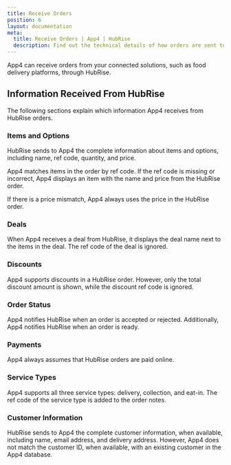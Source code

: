 ```yaml
---
title: Receive Orders
position: 6
layout: documentation
meta:
  title: Receive Orders | App4 | HubRise
  description: Find out the technical details of how orders are sent to App4 from HubRise, which fields are passed and which are not.
---
```


App4 can receive orders from your connected solutions, such as food delivery platforms, through HubRise.

## Information Received From HubRise

The following sections explain which information App4 receives from HubRise orders.

### Items and Options

HubRise sends to App4 the complete information about items and options, including name, ref code, quantity, and price.

App4 matches items in the order by ref code. If the ref code is missing or incorrect, App4 displays an item with the name and price from the HubRise order.

If there is a price mismatch, App4 always uses the price in the HubRise order.

### Deals

When App4 receives a deal from HubRise, it displays the deal name next to the items in the deal. The ref code of the deal is ignored.

### Discounts

App4 supports discounts in a HubRise order. However, only the total discount amount is shown, while the discount ref code is ignored.

### Order Status

App4 notifies HubRise when an order is accepted or rejected. Additionally, App4 notifies HubRise when an order is ready.

### Payments

App4 always assumes that HubRise orders are paid online.

### Service Types

App4 supports all three service types: delivery, collection, and eat-in. The ref code of the service type is added to the order notes.

### Customer Information

HubRise sends to App4 the complete customer information, when available, including name, email address, and delivery address. However, App4 does not match the customer ID, when available, with an existing customer in the App4 database.
